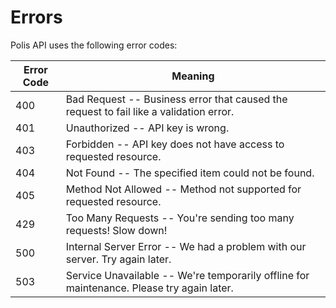 # Errors

Polis API uses the following error codes:


Error Code | Meaning
---------- | -------
400 | Bad Request -- Business error that caused the request to fail like a validation error.
401 | Unauthorized -- API key is wrong.
403 | Forbidden -- API key does not have access to requested resource.
404 | Not Found -- The specified item could not be found.
405 | Method Not Allowed -- Method not supported for requested resource.
429 | Too Many Requests -- You're sending too many requests! Slow down!
500 | Internal Server Error -- We had a problem with our server. Try again later.
503 | Service Unavailable -- We're temporarily offline for maintenance. Please try again later.
